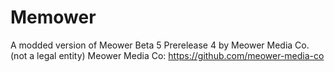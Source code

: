 # Memower
A modded version of Meower Beta 5 Prerelease 4 by Meower Media Co. (not a legal entity)
Meower Media Co: https://github.com/meower-media-co
